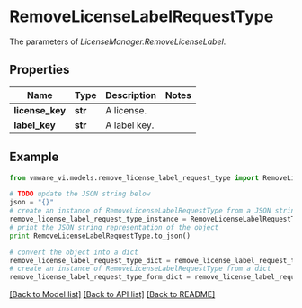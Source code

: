 # RemoveLicenseLabelRequestType

The parameters of *LicenseManager.RemoveLicenseLabel*. 

## Properties
Name | Type | Description | Notes
------------ | ------------- | ------------- | -------------
**license_key** | **str** | A license.  | 
**label_key** | **str** | A label key.  | 

## Example

```python
from vmware_vi.models.remove_license_label_request_type import RemoveLicenseLabelRequestType

# TODO update the JSON string below
json = "{}"
# create an instance of RemoveLicenseLabelRequestType from a JSON string
remove_license_label_request_type_instance = RemoveLicenseLabelRequestType.from_json(json)
# print the JSON string representation of the object
print RemoveLicenseLabelRequestType.to_json()

# convert the object into a dict
remove_license_label_request_type_dict = remove_license_label_request_type_instance.to_dict()
# create an instance of RemoveLicenseLabelRequestType from a dict
remove_license_label_request_type_form_dict = remove_license_label_request_type.from_dict(remove_license_label_request_type_dict)
```
[[Back to Model list]](../README.md#documentation-for-models) [[Back to API list]](../README.md#documentation-for-api-endpoints) [[Back to README]](../README.md)


